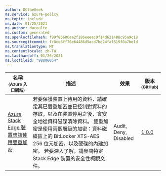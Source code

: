 ```yaml
---
author: DCtheGeek
ms.service: azure-policy
ms.topic: include
ms.date: 01/25/2021
ms.author: dacoulte
ms.custom: generated
ms.openlocfilehash: f99f86606ea2f186eeeac9f14d621488c95a9c18
ms.sourcegitcommit: fc8ce6ff76e64486d5acd7be24faf819f0a7be1d
ms.translationtype: MT
ms.contentlocale: zh-TW
ms.lasthandoff: 01/26/2021
ms.locfileid: "98806054"
---
```

|名稱<br /><sub>(Azure 入口網站)</sub> |描述 |效果 |版本<br /><sub>(GitHub)</sub> |
|---|---|---|---|
|[Azure Stack Edge 裝置應該使用雙重加密](https://portal.azure.com/#blade/Microsoft_Azure_Policy/PolicyDetailBlade/definitionId/%2Fproviders%2FMicrosoft.Authorization%2FpolicyDefinitions%2Fb4ac1030-89c5-4697-8e00-28b5ba6a8811) |若要保護裝置上待用的資料，請確定其已雙重加密並已控制對資料的存取，以及在裝置停用之後，會安全地從資料磁碟清除資料。 雙重加密是使用兩個層級的加密：資料磁碟區上的 BitLocker XTS-AES 256 位元加密，以及硬碟的內建加密。 若要深入了解，請參閱特定Stack Edge 裝置的安全性概觀文件。 |Audit, Deny, Disabled |[1.0.0](https://github.com/Azure/azure-policy/blob/master/built-in-policies/policyDefinitions/Azure%20Stack%20Edge/AzureStackEdge_DoubleEncryption_Audit.json) |
